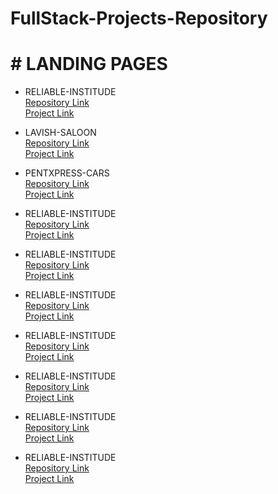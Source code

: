# **FullStack-Projects-Repository**
# # LANDING PAGES
* RELIABLE-INSTITUDE    
  [Repository Link](https://github.com/yashdatir1999/LANDING-page1-RELIABLE-INSTITUDE)  
  [Project Link](https://yashdatir1999.github.io/RELIABLE-INSTITUDE/)

* LAVISH-SALOON    
  [Repository Link](https://github.com/yashdatir1999/LANDING-page2--LAVISH-SALOON-)  
  [Project Link](https://yashdatir1999.github.io/LANDING-page2--LAVISH-SALOON-/)

* PENTXPRESS-CARS    
  [Repository Link](https://github.com/yashdatir1999/LANDING-page3--PENTXPRESS-CARS-)  
  [Project Link](https://yashdatir1999.github.io/LANDING-page3--PENTXPRESS-CARS-/)

* RELIABLE-INSTITUDE    
  [Repository Link](https://github.com/yashdatir1999/LANDING-page1-RELIABLE-INSTITUDE)  
  [Project Link](https://yashdatir1999.github.io/RELIABLE-INSTITUDE/)

* RELIABLE-INSTITUDE    
  [Repository Link](https://github.com/yashdatir1999/LANDING-page1-RELIABLE-INSTITUDE)  
  [Project Link](https://yashdatir1999.github.io/RELIABLE-INSTITUDE/)

* RELIABLE-INSTITUDE    
  [Repository Link](https://github.com/yashdatir1999/LANDING-page1-RELIABLE-INSTITUDE)  
  [Project Link](https://yashdatir1999.github.io/RELIABLE-INSTITUDE/)

* RELIABLE-INSTITUDE    
  [Repository Link](https://github.com/yashdatir1999/LANDING-page1-RELIABLE-INSTITUDE)  
  [Project Link](https://yashdatir1999.github.io/RELIABLE-INSTITUDE/)

* RELIABLE-INSTITUDE    
  [Repository Link](https://github.com/yashdatir1999/LANDING-page1-RELIABLE-INSTITUDE)  
  [Project Link](https://yashdatir1999.github.io/RELIABLE-INSTITUDE/)

* RELIABLE-INSTITUDE    
  [Repository Link](https://github.com/yashdatir1999/LANDING-page1-RELIABLE-INSTITUDE)  
  [Project Link](https://yashdatir1999.github.io/RELIABLE-INSTITUDE/)

* RELIABLE-INSTITUDE    
  [Repository Link](https://github.com/yashdatir1999/LANDING-page1-RELIABLE-INSTITUDE)  
  [Project Link](https://yashdatir1999.github.io/RELIABLE-INSTITUDE/)
